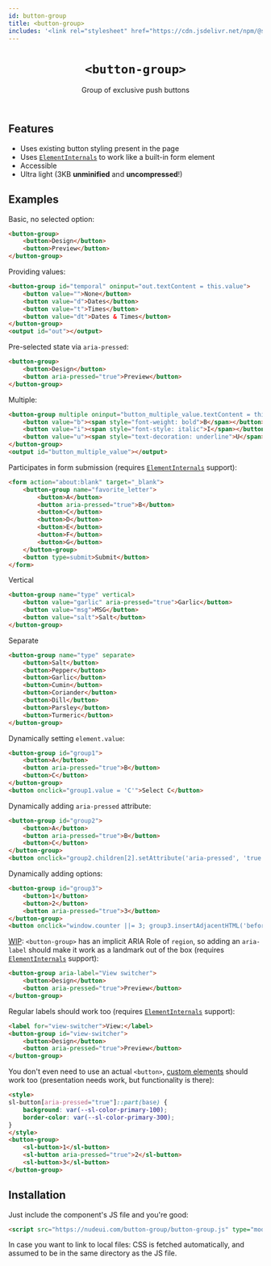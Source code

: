 ```yaml
---
id: button-group
title: <button-group>
includes: '<link rel="stylesheet" href="https://cdn.jsdelivr.net/npm/@shoelace-style/shoelace@2.0.0-beta.81/dist/themes/light.css" /><script type="module" src="https://cdn.jsdelivr.net/npm/@shoelace-style/shoelace@2.0.0-beta.81/dist/shoelace.js"></script>'
---
```


<header>

# `<button-group>`

Group of exclusive push buttons

</header>

<main>

## Features

- Uses existing button styling present in the page
- Uses [`ElementInternals`](https://developer.mozilla.org/en-US/docs/Web/API/ElementInternals) to work like a built-in form element
- Accessible
- Ultra light (3KB **unminified** and **uncompressed**!)


## Examples

Basic, no selected option:

```html
<button-group>
	<button>Design</button>
	<button>Preview</button>
</button-group>
```

Providing values:

```html
<button-group id="temporal" oninput="out.textContent = this.value">
	<button value="">None</button>
	<button value="d">Dates</button>
	<button value="t">Times</button>
	<button value="dt">Dates & Times</button>
</button-group>
<output id="out"></output>
```

Pre-selected state via `aria-pressed`:

```html
<button-group>
	<button>Design</button>
	<button aria-pressed="true">Preview</button>
</button-group>
```

Multiple:

```html
<button-group multiple oninput="button_multiple_value.textContent = this.value">
	<button value="b"><span style="font-weight: bold">B</span></button>
	<button value="i"><span style="font-style: italic">I</span></button>
	<button value="u"><span style="text-decoration: underline">U</span></button>
</button-group>
<output id="button_multiple_value"></output>
```

Participates in form submission (requires [`ElementInternals`](https://developer.mozilla.org/en-US/docs/Web/API/ElementInternals) support):

```html
<form action="about:blank" target="_blank">
	<button-group name="favorite_letter">
		<button>A</button>
		<button aria-pressed="true">B</button>
		<button>C</button>
		<button>D</button>
		<button>E</button>
		<button>F</button>
		<button>G</button>
	</button-group>
	<button type=submit>Submit</button>
</form>
```

Vertical

```html
<button-group name="type" vertical>
	<button value="garlic" aria-pressed="true">Garlic</button>
	<button value="msg">MSG</button>
	<button value="salt">Salt</button>
</button-group>
```

Separate

```html
<button-group name="type" separate>
	<button>Salt</button>
	<button>Pepper</button>
	<button>Garlic</button>
	<button>Cumin</button>
	<button>Coriander</button>
	<button>Dill</button>
	<button>Parsley</button>
	<button>Turmeric</button>
</button-group>
```

Dynamically setting `element.value`:

```html
<button-group id="group1">
	<button>A</button>
	<button aria-pressed="true">B</button>
	<button>C</button>
</button-group>
<button onclick="group1.value = 'C'">Select C</button>
```

Dynamically adding `aria-pressed` attribute:

```html
<button-group id="group2">
	<button>A</button>
	<button aria-pressed="true">B</button>
	<button>C</button>
</button-group>
<button onclick="group2.children[2].setAttribute('aria-pressed', 'true')">Select C</button>
```

Dynamically adding options:

```html
<button-group id="group3">
	<button>1</button>
	<button>2</button>
	<button aria-pressed="true">3</button>
</button-group>
<button onclick="window.counter ||= 3; group3.insertAdjacentHTML('beforeend', `<button aria-pressed=true>${++counter}</button>`)">Add option</button>
```

[WIP](https://twitter.com/LeonieWatson/status/1547544701036888065):
`<button-group>` has an implicit ARIA Role of `region`, so adding an `aria-label` should make it work as a landmark out of the box
(requires [`ElementInternals`](https://developer.mozilla.org/en-US/docs/Web/API/ElementInternals) support):

```html
<button-group aria-label="View switcher">
	<button>Design</button>
	<button aria-pressed="true">Preview</button>
</button-group>
```

Regular labels should work too (requires [`ElementInternals`](https://developer.mozilla.org/en-US/docs/Web/API/ElementInternals) support):

```html
<label for="view-switcher">View:</label>
<button-group id="view-switcher">
	<button>Design</button>
	<button aria-pressed="true">Preview</button>
</button-group>
```

You don't even need to use an actual `<button>`, [custom elements](https://shoelace.style/components/button?id=css-parts)
should work too
(presentation needs work, but functionality is there):

```html
<style>
sl-button[aria-pressed="true"]::part(base) {
	background: var(--sl-color-primary-100);
	border-color: var(--sl-color-primary-300);
}
</style>
<button-group>
	<sl-button>1</sl-button>
	<sl-button aria-pressed="true">2</sl-button>
	<sl-button>3</sl-button>
</button-group>
```

## Installation

Just include the component's JS file and you're good:

```html
<script src="https://nudeui.com/button-group/button-group.js" type="module"></script>
```

In case you want to link to local files: CSS is fetched automatically, and assumed to be in the same directory as the JS file.

</main>